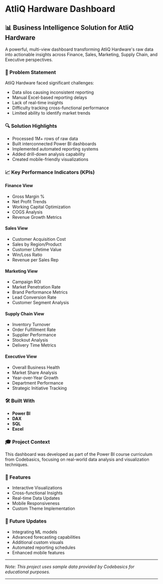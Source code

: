 # AtliQ Hardware Dashboard

## 📊 Business Intelligence Solution for AtliQ Hardware

A powerful, multi-view dashboard transforming AtliQ Hardware's raw data into actionable insights across Finance, Sales, Marketing, Supply Chain, and Executive perspectives.

### 🎯 Problem Statement
AtliQ Hardware faced significant challenges:
- Data silos causing inconsistent reporting
- Manual Excel-based reporting delays
- Lack of real-time insights
- Difficulty tracking cross-functional performance
- Limited ability to identify market trends

### 🔍 Solution Highlights
- Processed 1M+ rows of raw data
- Built interconnected Power BI dashboards
- Implemented automated reporting systems
- Added drill-down analysis capability
- Created mobile-friendly visualizations

### 📈 Key Performance Indicators (KPIs)

#### Finance View
- Gross Margin %
- Net Profit Trends
- Working Capital Optimization
- COGS Analysis
- Revenue Growth Metrics

#### Sales View
- Customer Acquisition Cost
- Sales by Region/Product
- Customer Lifetime Value
- Win/Loss Ratio
- Revenue per Sales Rep

#### Marketing View
- Campaign ROI
- Market Penetration Rate
- Brand Performance Metrics
- Lead Conversion Rate
- Customer Segment Analysis

#### Supply Chain View
- Inventory Turnover
- Order Fulfillment Rate
- Supplier Performance
- Stockout Analysis
- Delivery Time Metrics

#### Executive View
- Overall Business Health
- Market Share Analysis
- Year-over-Year Growth
- Department Performance
- Strategic Initiative Tracking

### 🛠️ Built With
- **Power BI**
- **DAX**
- **SQL**
- **Excel**

### 🎓 Project Context
This dashboard was developed as part of the Power BI course curriculum from Codebasics, focusing on real-world data analysis and visualization techniques.

### 📱 Features
- Interactive Visualizations
- Cross-functional Insights
- Real-time Data Updates
- Mobile Responsiveness
- Custom Theme Implementation

### 🔄 Future Updates
- Integrating ML models
- Advanced forecasting capabilities
- Additional custom visuals
- Automated reporting schedules
- Enhanced mobile features

---

*Note: This project uses sample data provided by Codebasics for educational purposes.*

---
